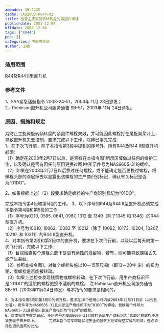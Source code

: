 ```yaml
---
amendno: 39-4239  
cadno: CAD2003-R044-02  
title: 检查主旋翼旋转倾转盘的紧固件螺栓  
publishdate: 2003-12-04  
effdate: 2003-12-04  
tags: ["R044"]  
pns: []  
categories: 中南管理局  
author: 王敏  
---
```

  
### 适用范围  
R44及R44 II型直升机  
  
<!--more-->  
### 参考文件  
1、FAA紧急适航指令 2003-24-51，2003年 11月 23日颁发；  
 2、Robinson直升机公司服务通告 SB-51，2003年 11月 24日颁发。  
  
### 原因、措施和规定  
为防止主旋翼旋转倾转盘的紧固件螺栓失效，并可能因此螺栓打在尾旋翼桨叶上，导致直升机失去控制，要求完成以下工作，除非已事先完成:  
    1、在下次飞行前，除了本指令第3段中提到的序号外，所有R44及R44 II型直升机必须:  
（1）确定在2003年2月7日以后，是否有在本指令图1所示区域做过任何的维护工作，以及确认是否有因任何原因更换过图1中所示件号为NAS6605-31的螺栓。  
    （2）如果在2003年2月7日以后换过任何螺栓，或不能确定是否更换过螺栓，将螺栓头部的涂层擦去以显露出该螺栓的生产商识别标记，确认有关标记是否为“01DO”。  
  
2、如果根据上述1（2）段要求确定螺栓的生产商识别标记为“01DO”，  
  
完成本指令第4段和第5段的工作。     3、以下序号的R44及R44 II型直升机必须完成本指令第4段和第5段的工作:  
    （1）序号为0210, 0565, 0641, 0987, 1312 至 1349（除了1345 和 1346）的R44型直升机。  
    （2）序号为10010, 10062, 10083 至 10212（除了 10092, 10173, 10204, 10207, 10210, 和 10211）的R44 II型直升机。  
    4、对本指令第2段和第3段中的直升机，要求在下次飞行前，以及以后每天的第一次飞行前，完成以下工作:  
    （1）目视检查每个螺栓头部下是否有磨蚀的残留物，若有，则可能导致螺栓丢失或产生裂纹。  
    （2）参照本指令图1，对每个螺栓头施以10－15英尺·磅（即13－20牛·米）的扭力矩，看螺栓是否能被转动。  
    （3）如果上述检查发现残留物或螺栓转动，在下次飞行前，用生产商标识不是“01DO”的适航的螺栓更换不适航的螺栓。     注:Robinson直升机公司服务通告SB-51（2003年11月24日颁发）与本指令的要求是相同的。  
  
    5、对本指令第2段和第3段中的直升机，要求在10个使用小时内或2003年12月31日前（以先到为准），用件号为NAS6605-31且头部生产商标识不为“01DO”的螺栓，替换每个件号为NAS6605-31且螺栓头部生产商标识为“01DO”的螺栓。  
    6、自本指令生效之日起，任何件号为NAS6605-31且螺栓头部生产商标识为“01DO”的螺栓不准被安装于直升机上。     完成本指令可采取能保证安全的替代方法或调整完成的时间，但必须得到适航当局的批准。  
